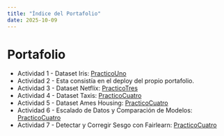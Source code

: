 ```yaml
---
title: "Índice del Portafolio"
date: 2025-10-09
---
```


# Portafolio

- Actividad 1 - Dataset Iris: [PracticoUno](../InfoActividades/PracticoUno.md)
- Actividad 2 - Esta consistía en el deploy del propio portafolio.
- Actividad 3 - Dataset Netflix: [PracticoTres](../InfoActividades/PracticoTres.md)
- Actividad 4 - Dataset Taxis: [PracticoCuatro](../InfoActividades/PracticoCuatro.md)
- Actividad 5 - Dataset Ames Housing: [PracticoCuatro](../InfoActividades/PracticoCinco.md)
- Actividad 6 - Escalado de Datos y Comparación de Modelos: [PracticoCuatro](../InfoActividades/PracticoSeis.md)
- Actividad 7 - Detectar y Corregir Sesgo con Fairlearn: [PracticoCuatro](../InfoActividades/PracticoSiete.md)
